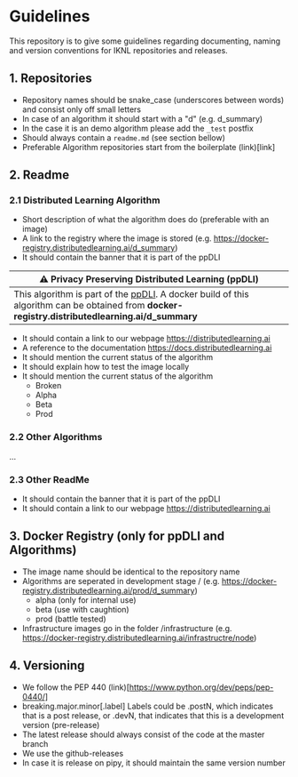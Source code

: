 # Guidelines
This repository is to give some guidelines regarding documenting, naming and version conventions for IKNL repositories and releases.

## 1. Repositories

* Repository names should be snake_case (underscores between words) and consist only off small letters
* In case of an algorithm it should start with a "d" (e.g. d_summary)
* In the case it is an demo algorithm please add the `_test` postfix
* Should always contain a `readme.md` (see section bellow)
* Preferable Algorithm repositories start from the boilerplate (link)[link]

## 2. Readme 

### 2.1 Distributed Learning Algorithm

* Short description of what the algorithm does do (preferable with an image)
* A link to the registry where the image is stored (e.g. https://docker-registry.distributedlearning.ai/d_summary)
* It should contain the banner that it is part of the ppDLI

|:warning: Privacy Preserving Distributed Learning (ppDLI) |
|------------------|
| This algorithm is part of the [ppDLI](https://github.com/IKNL/ppDLI). A docker build of this algorithm can be obtained from __docker-registry.distributedlearning.ai/d_summary__ |


* It should contain a link to our webpage https://distributedlearning.ai
* A reference to the documentation https://docs.distributedlearning.ai
* It should mention the current status of the algorithm
* It should explain how to test the image locally
* It should mention the current status of the algorithm
    * Broken
    * Alpha
    * Beta
    * Prod

### 2.2 Other Algorithms
...

### 2.3 Other ReadMe

* It should contain the banner that it is part of the ppDLI
* It should contain a link to our webpage https://distributedlearning.ai

## 3. Docker Registry (only for ppDLI and Algorithms)

* The image name should be identical to the repository name
* Algorithms are seperated in development stage / (e.g. https://docker-registry.distributedlearning.ai/prod/d_summary)
    * alpha (only for internal use)
    * beta (use with caughtion)
    * prod (battle tested)
* Infrastructure images go in the folder /infrastructure (e.g. https://docker-registry.distributedlearning.ai/infrastructre/node)

## 4. Versioning

* We follow the PEP 440 (link)[https://www.python.org/dev/peps/pep-0440/]
* breaking.major.minor\[.label\] Labels could be .postN, which indicates that is a post release, or .devN, that indicates that this is a development version (pre-release)
* The latest release should always consist of the code at the master branch
* We use the github-releases 
* In case it is release on pipy, it should maintain the same version number






